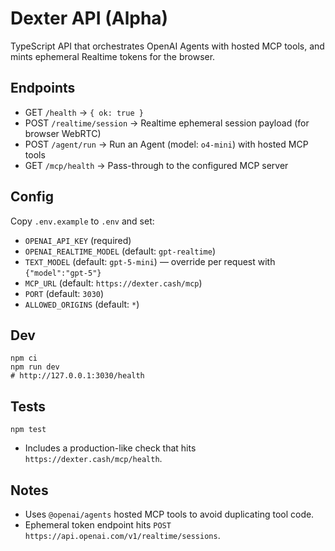 # Dexter API (Alpha)

TypeScript API that orchestrates OpenAI Agents with hosted MCP tools, and mints ephemeral Realtime tokens for the browser.

## Endpoints
- GET `/health` → `{ ok: true }`
- POST `/realtime/session` → Realtime ephemeral session payload (for browser WebRTC)
- POST `/agent/run` → Run an Agent (model: `o4-mini`) with hosted MCP tools
- GET `/mcp/health` → Pass-through to the configured MCP server

## Config
Copy `.env.example` to `.env` and set:
- `OPENAI_API_KEY` (required)
- `OPENAI_REALTIME_MODEL` (default: `gpt-realtime`)
- `TEXT_MODEL` (default: `gpt-5-mini`) — override per request with `{"model":"gpt-5"}`
- `MCP_URL` (default: `https://dexter.cash/mcp`)
- `PORT` (default: `3030`)
- `ALLOWED_ORIGINS` (default: `*`)

## Dev
```
npm ci
npm run dev
# http://127.0.0.1:3030/health
```

## Tests
```
npm test
```
- Includes a production-like check that hits `https://dexter.cash/mcp/health`.

## Notes
- Uses `@openai/agents` hosted MCP tools to avoid duplicating tool code.
- Ephemeral token endpoint hits `POST https://api.openai.com/v1/realtime/sessions`.
